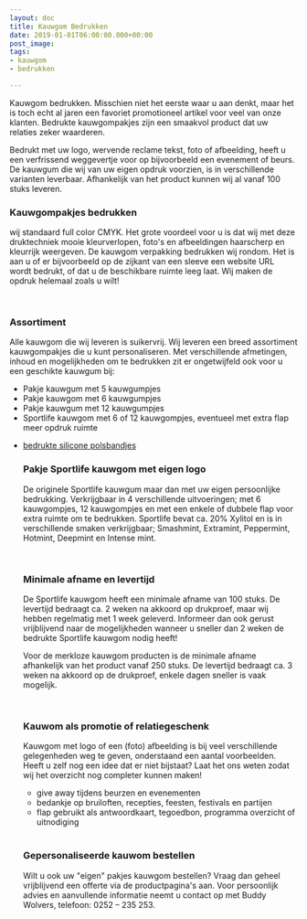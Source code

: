 ```yaml
---
layout: doc
title: Kauwgom Bedrukken
date: 2019-01-01T06:00:00.000+00:00
post_image: 
tags:
- kauwgom
- bedrukken

---
```

<p>Kauwgom bedrukken. Misschien niet het eerste waar u aan denkt, maar het is toch echt al jaren een favoriet promotioneel artikel voor veel van onze klanten. Bedrukte kauwgompakjes zijn een smaakvol product dat uw relaties zeker waarderen.</p>

<p>Bedrukt met uw logo, wervende reclame tekst, foto of afbeelding, heeft u een verfrissend weggevertje voor op bijvoorbeeld een evenement of beurs. De kauwgum die wij van uw eigen opdruk voorzien, is in verschillende varianten leverbaar. Afhankelijk van het product kunnen wij al vanaf 100 stuks leveren.</p>

<h3 class="pdp">Kauwgompakjes bedrukken</h3>
<p>
wij standaard full color CMYK. Het grote voordeel voor u is dat wij met deze druktechniek mooie kleurverlopen, foto's en afbeeldingen haarscherp en kleurrijk weergeven. De kauwgom verpakking bedrukken wij rondom. Het is aan u of er bijvoorbeeld op de zijkant van een sleeve een website URL wordt bedrukt, of dat u de beschikbare ruimte leeg laat. Wij maken de opdruk helemaal zoals u wilt!</p>
<br>

<h3 class="pdp">Assortiment</h3>
<p>Alle kauwgom die wij leveren is suikervrij. Wij leveren een breed assortiment kauwgompakjes die u kunt personaliseren. Met verschillende afmetingen, inhoud en mogelijkheden om te bedrukken zit er ongetwijfeld ook voor u een geschikte kauwgum bij:</p>

* Pakje kauwgum met 5 kauwgumpjes
* Pakje kauwgom met 6 kauwgumpjes
* Pakje kauwgum met 12 kauwgumpjes
* Sportlife kauwgom met 6 of 12 kauwgompjes, eventueel met extra flap meer opdruk ruimte

<ul>
<li><a class="blue" href="https://www.allpremiums.nl/siliconen-polsbandjes-bedrukken/" title="bedrukte silicone polsbandjes">bedrukte silicone polsbandjes</a></li>  




<h3 class="pdp">Pakje Sportlife kauwgom met eigen logo</h3>
<p>De originele Sportlife kauwgum maar dan met uw eigen persoonlijke bedrukking. Verkrijgbaar in 4 verschillende uitvoeringen; met 6 kauwgompjes, 12 kauwgompjes en met een enkele of dubbele flap voor extra ruimte om te bedrukken. Sportlife bevat ca. 20% Xylitol en is in verschillende smaken verkrijgbaar; Smashmint, Extramint, Peppermint, Hotmint, Deepmint en Intense mint.</p>
<br>

<h3 class="pdp">Minimale afname en levertijd</h3>
<p>De Sportlife kauwgom heeft een minimale afname van 100 stuks. De levertijd bedraagt ca. 2 weken na akkoord op drukproef, maar wij hebben regelmatig met 1 week geleverd. Informeer dan ook gerust vrijblijvend naar de mogelijkheden wanneer u sneller dan 2 weken de bedrukte Sportlife kauwgom nodig heeft!</p>

<p>Voor de merkloze kauwgom producten is de minimale afname afhankelijk van het product vanaf 250 stuks. De levertijd bedraagt ca. 3 weken na akkoord op de drukproef, enkele dagen sneller is vaak mogelijk.</p>
<br>

<h3 class="pdp">Kauwom als promotie of relatiegeschenk</h3>
<p>Kauwgom met logo of een (foto) afbeelding is bij veel verschillende gelegenheden weg te geven, onderstaand een aantal voorbeelden. Heeft u zelf nog een idee dat er niet bijstaat? Laat het ons weten zodat wij het overzicht nog completer kunnen maken!</p>

<ul>
<li>give away tijdens beurzen en evenementen</li>
<li>bedankje op bruiloften, recepties, feesten, festivals en partijen</li>
<li>flap gebruikt als antwoordkaart, tegoedbon, programma overzicht of uitnodiging</li>
</ul>
<br>

<h3 class="pdp">Gepersonaliseerde kauwom bestellen</h3>
<p>Wilt u ook uw "eigen" pakjes kauwgom bestellen? Vraag dan geheel vrijblijvend een offerte via de productpagina's aan. Voor persoonlijk advies en aanvullende informatie neemt u contact op met Buddy Wolvers, telefoon: 0252 – 235 253.</p>